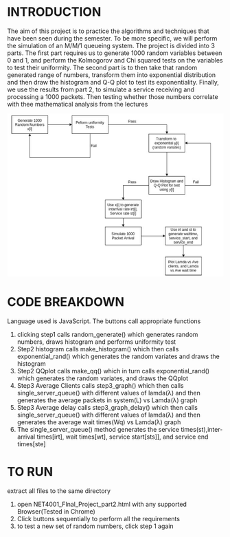 INTRODUCTION
==============================
The aim of this project is to practice the algorithms and techniques that have been seen during the semester. To be more specific, we will perform the simulation of an M/M/1 queueing system. The project is divided into 3 parts. The first part requires us to generate 1000 random variables between 0 and 1, and perform the Kolmogorov and Chi squared tests on the variables to test their uniformity. The second part is to then take that random generated range of numbers, transform them into exponential distribution and then draw the histogram and Q-Q plot to test its exponentiality. Finally, we use the results from part 2, to simulate a service receiving and processing a 1000 packets. Then testing whether those numbers correlate with thee mathematical analysis from the lectures

![alt text](https://github.com/samueliwuno/Network-Simulation-Project/blob/main/NetSim2021-02-24%20210359.jpg?raw=true)

CODE BREAKDOWN
===================================

 Language used is JavaScript. The buttons call appropriate functions
1.  clicking step1 calls random_generate() which generates random numbers, draws histogram and performs uniformity test
2.  Step2 histogram calls make_histogram() which then calls exponential_rand() which generates the random variates and draws the histogram
3.  Step2 QQplot  calls make_qq() which in turn calls exponential_rand() which generates the random variates, and draws the QQplot
4.  Step3 Average Clients calls step3_graph() which then calls single_server_queue() with different values of lamda(λ) and then generates the average packets in system(L) vs Lamda(λ) graph
5.  Step3 Average delay calls step3_graph_delay() which then calls single_server_queue() with different values of lamda(λ) and then generates the average wait times(Wq) vs Lamda(λ) graph
6.  The single_server_queue() method  generates the service times(st),inter-arrival times[irt], wait times[wt], service start[sts]], and service end times[ste]

TO RUN
===================================
extract all files to the same directory
1.	open NET4001_FInal_Project_part2.html with any supported Browser(Tested in Chrome)
2.	Click buttons sequentially to perform all the requirements
3. 	to test a new set of random numbers, click step 1 again
